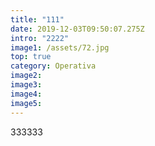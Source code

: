 ```yaml
---
title: "111"
date: 2019-12-03T09:50:07.275Z
intro: "2222"
image1: /assets/72.jpg
top: true
category: Operativa
image2:
image3:
image4: 
image5:
---
```


333333

